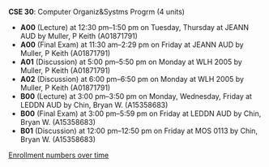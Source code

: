 **CSE 30**: Computer Organiz&Systms Progrm (4 units)

- **A00** (Lecture) at 12:30 pm–1:50 pm on Tuesday, Thursday at JEANN AUD by Muller, P Keith (A01871791)
- **A00** (Final Exam) at 11:30 am–2:29 pm on Friday at JEANN AUD by Muller, P Keith (A01871791)
- **A01** (Discussion) at 5:00 pm–5:50 pm on Monday at WLH 2005 by Muller, P Keith (A01871791)
- **A02** (Discussion) at 6:00 pm–6:50 pm on Monday at WLH 2005 by Muller, P Keith (A01871791)
- **B00** (Lecture) at 3:00 pm–3:50 pm on Monday, Wednesday, Friday at LEDDN AUD by Chin, Bryan W. (A15358683)
- **B00** (Final Exam) at 3:00 pm–5:59 pm on Friday at LEDDN AUD by Chin, Bryan W. (A15358683)
- **B01** (Discussion) at 12:00 pm–12:50 pm on Friday at MOS 0113 by Chin, Bryan W. (A15358683)

[Enrollment numbers over time](./CSE30.tsv)
